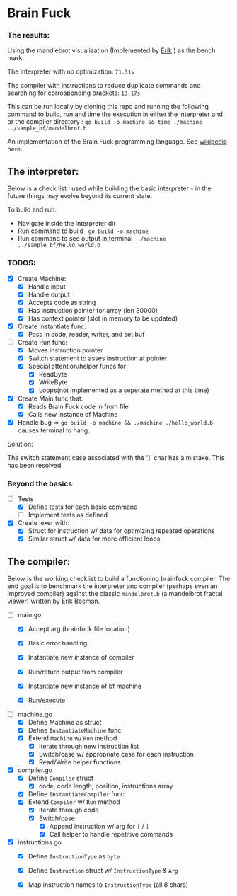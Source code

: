 # Brain Fuck

### The results:

Using the mandlebrot visualization (Implemented by [Erik](https://github.com/erikdubbelboer) )
as the bench mark:

The interpreter with no optimization: `71.31s`

The compiler with instructions to reduce duplicate commands and searching for
corrosponding brackets: `13.17s`


This can be run locally by cloning this repo and running the following command
to build, run and time the execution in either the interpreter and or the compiler
directory :
`go build -o machine && time ./machine ../sample_bf/mandelbrot.b`

An implementation of the Brain Fuck programming language. See 
[wikipedia](https://en.wikipedia.org/wiki/Brainfuck#P%E2%80%B2%E2%80%B2:_Brainfuck's_formal_%22parent_language%22) here.

## The interpreter:

Below is a check list I used while building the basic interpreter - in the 
future things may evolve beyond its current state.

To build and run: 

- Navigate inside the interpreter dir
- Run command to build ` go build -o machine`
- Run command to see output in terminal ` ./machine ../sample_bf/hello_world.b`

### TODOS:

- [x] Create Machine:
    - [x] Handle input
    - [x] Handle output
    - [x] Accepts code as string 
    - [x] Has  instruction pointer for array (len 30000)
    - [x] Has context pointer (slot in memory to be updated)

- [x] Create Instantiate func:
    - [x] Pass in code, reader, writer, and set buf

- [ ] Create Run func:
    - [x] Moves instruction pointer
    - [x] Switch statement to asses instruction at pointer
    - [x] Special attention/helper funcs for:
        - [x] ReadByte
        - [X] WriteByte
        - [x] Loops(not implemented as a seperate method at this time)

- [x] Create Main func that:
    - [x] Reads Brain Fuck code in from file
    - [x] Calls new instance of Machine

- [x] Handle bug => `go build -o machine && ./machine ./hello_world.b` causes 
terminal to hang.

Solution:

The switch statement case associated with the ']' char has a mistake.
This has been resolved.

### Beyond the basics

- [ ] Tests
    - [x] Define tests for each basic command
    - [ ] Implement tests as defined
    
- [x] Create lexer with:
    - [x] Struct for instruction w/ data for optimizing repeated operations
    - [x] Similar struct w/ data for more efficient loops

## The compiler:

Below is the working checklist to build a functioning brainfuck compiler.
The end goal is to benchmark the interpreter and compiler (perhaps even an
improved compiler) against the classic `mandelbrot.b` (a mandelbrot fractal 
viewer) written by Erik Bosman.

- [ ] main.go
    - [x] Accept arg (brainfuck file location)
    - [x] Basic error handling
    - [x] Instantiate new instance of compiler
    - [x] Run/return output from compiler
    - [x] Instantiate new instance of bf machine
    - [x] Run/execute


- [ ] machine.go
    - [x] Define Machine as struct
    - [x] Define `InstantiateMachine` func
    - [x] Extend `Machine` w/ `Run` method
        - [x] Iterate through new instruction list
        - [x] Switch/case w/ appropriate case for each instruction
        - [x] Read/Write helper functions

- [x] compiler.go
    - [x] Define `Compiler` struct 
        - [x] code, code length, position, instructions array
    - [x] Define `InstantiateCompiler` func
    - [x] Extend `Compiler` w/ `Run` method
        - [x] Iterate through code
        - [x] Switch/case
            - [x] Append instruction w/ arg for `[` / `]`
            - [x] Call helper to handle repetitive commands

- [x] instructions.go
    - [x] Define `InstructionType` as `byte`
    - [x] Define `Instruction` struct w/ `InstructionType` & `Arg`
    - [x] Map instruction names to `InstructionType` (all 8 chars)

